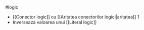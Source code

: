 #logic

- [[Conector logic]] cu [[Aritatea conectorilor logici|aritatea]] 1
- Inverseaza valoarea unui [[Literal logic]]